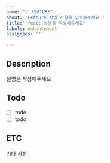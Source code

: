 ```yaml
---
name: "✅ FEATURE"
about: 'Feature 작업 사항을 입력해주세요 '
title: 'feat: 설명을 작성해주세요'
labels: enhancement
assignees: ''

---
```


## Description
설명을 작성해주세요
## Todo
- [ ] todo
- [ ] todo
## ETC
기타 사항
